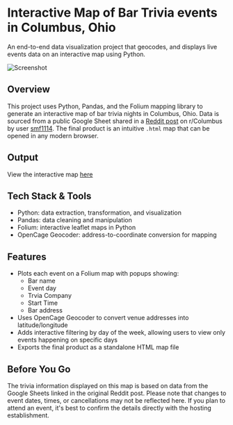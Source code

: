 # Interactive Map of Bar Trivia events in Columbus, Ohio
An end-to-end data visualization project that geocodes, and displays live events data on an interactive map using Python.

![Screenshot]('output/screenshot.png')

## Overview
This project uses Python, Pandas, and the Folium mapping library to generate an interactive map of bar trivia nights in Columbus, Ohio. Data is sourced from a public Google Sheet shared in a [Reddit post](https://www.reddit.com/r/Columbus/comments/1cwl7eo/columbus_area_trivia_master_list/?rdt=46370) on r/Columbus by user [smf1114](https://www.reddit.com/user/smf1114/). The final product is an intuitive `.html` map that can be opened in any modern browser.

## Output
View the interactive map [here](https://kmahaseth1.github.io/cbus-trivia-map/output/cbus_map.html)

## Tech Stack & Tools
- Python: data extraction, transformation, and visualization
- Pandas: data cleaning and manipulation
- Folium: interactive leaflet maps in Python
- OpenCage Geocoder: address-to-coordinate conversion for mapping

## Features
- Plots each event on a Folium map with popups showing:
    - Bar name
    - Event day
    - Trvia Company
    - Start Time
    - Bar address
- Uses OpenCage Geocoder to convert venue addresses into latitude/longitude
- Adds interactive filtering by day of the week, allowing users to view only events happening on specific days
- Exports the final product as a standalone HTML map file

## Before You Go
The trivia information displayed on this map is based on data from the Google Sheets linked in the original Reddit post. Please note that changes to event dates, times, or cancellations may not be reflected here. If you plan to attend an event, it's best to confirm the details directly with the hosting establishment.
